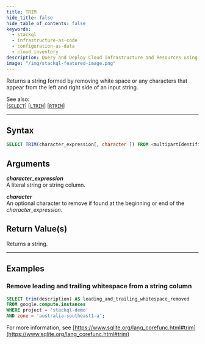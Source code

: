 ```yaml
---
title: TRIM
hide_title: false
hide_table_of_contents: false
keywords:
  - stackql
  - infrastructure-as-code
  - configuration-as-data
  - cloud inventory
description: Query and Deploy Cloud Infrastructure and Resources using SQL
image: "/img/stackql-featured-image.png"
---
```

Returns a string formed by removing white space or any characters that appear from the left and right side of an input string.  

See also:  
[[` SELECT `]](/docs/language-spec/select) [[` LTRIM `]](/docs/language-spec/functions/string/ltrim) [[` RTRIM `]](/docs/language-spec/functions/string/rtrim) 

* * * 

## Syntax

```sql
SELECT TRIM(character_expression[, character ]) FROM <multipartIdentifier>;
```

## Arguments

__*character_expression*__  
A literal string or string column.

__*character*__  
An optional character to remove if found at the beginning or end of the *character_expression*.

## Return Value(s)
Returns a string.

* * *

## Examples

### Remove leading and trailing whitespace from a string column

```sql
SELECT trim(description) AS leading_and_trailing_whitespace_removed
FROM google.compute.instances 
WHERE project = 'stackql-demo' 
AND zone = 'australia-southeast1-a';
```

For more information, see [https://www.sqlite.org/lang_corefunc.html#trim](https://www.sqlite.org/lang_corefunc.html#trim)